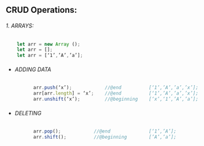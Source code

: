 ## CRUD Operations:
###### 1. ARRAYS:

```js
    let arr = new Array ();
    let arr = [];
    let arr = [‘1’,’A’,’a’];
```
  + ###### ADDING DATA	
```js
          arr.push(‘x’);            //@end          [‘1’,’A’,’a’,’x’];
          arr[arr.length] = ‘x’;    //@end          [‘1’,’A’,’a’,’x’];
          arr.unshift(‘x’);         //@beginning    [‘x’,‘1’,’A’,’a’];
```
+ ###### DELETING
```js
          arr.pop();            //@end              [‘1’,’A’];
          arr.shift();          //@beginning        [’A’,’a’];
```



